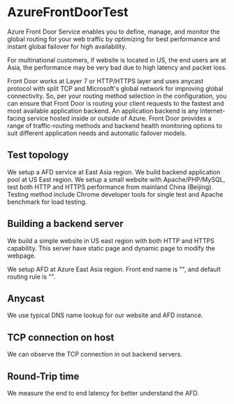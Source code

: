 # AzureFrontDoorTest

Azure Front Door Service enables you to define, manage, and monitor the global routing for your web traffic by optimizing for best performance and instant global failover for high availability.

For multinational customers, if website is located in US, the end users are at Asia, the performance may be very bad due to high latency and packet loss.

Front Door works at Layer 7 or HTTP/HTTPS layer and uses anycast protocol with split TCP and Microsoft's global network for improving global connectivity. So, per your routing method selection in the configuration, you can ensure that Front Door is routing your client requests to the fastest and most available application backend. An application backend is any Internet-facing service hosted inside or outside of Azure. Front Door provides a range of traffic-routing methods and backend health monitoring options to suit different application needs and automatic failover models.

## Test topology

We setup a AFD service at East Asia region. We build backend application pool at US East region.
We setup a small website with Apache/PHP/MySQL, test both HTTP and HTTPS performance from mainland China (Beijing).
Testing method include Chrome developer tools for single test and Apache benchmark for load testing.

## Building a backend server

We build a simple website in US east region with both HTTP and HTTPS capability. This server have static page and dynamic page to modify the webpage.

We setup AFD at Azure East Asia region. Front end name is "", and default routing rule is "".

## Anycast

We use typical DNS name lookup for our website and AFD instance.

## TCP connection on host

We can observe the TCP connection in out backend servers.

## Round-Trip time

We measure the end to end latency for better understand the AFD.